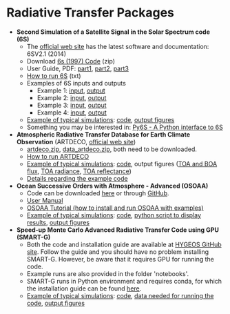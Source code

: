 <H1>Radiative Transfer Packages</H1>


<UL>
<LI> <b>Second Simulation of a Satellite Signal in the Solar Spectrum code (6S)</b>
  <UL>
  <LI> The <A HREF="https://salsa.umd.edu/6spage.html">official web site</A> has the latest software and documentation: 6SV2.1 (2014)
  <LI> Download <A HREF="6S/6sv4.1.zip" download>6s (1997) Code</A> (zip)
  <LI> User Guide, PDF: <A HREF="6S/6s_Manual_P1.pdf">part1</A>, <A HREF="6S/6s_Manual_P2.pdf">part2</A>, <A HREF="6S/6s_Manual_P3.pdf">part3</A></A>
  <LI> <A HREF="6S/6S_how_to.txt">How to run 6S</A> (txt)
  <LI> Examples of 6S inputs and outputs
  <UL>
  <LI>Example 1: <A HREF="6S/examples/example_input1.txt">input</A>, <A HREF="6S/examples/example_output1.txt">output</A> 
  <LI>Example 2: <A HREF="6S/examples/example_input2.txt">input</A>, <A HREF="6S/examples/example_output2.txt">output</A> 
  <LI>Example 3: <A HREF="6S/examples/example_input3.txt">input</A>, <A HREF="6S/examples/example_output3.txt">output</A> 
  <LI>Example 4: <A HREF="6S/examples/example_input4.txt">input</A>, <A HREF="6S/examples/example_output4.txt">output</A> 
  </UL>
  <LI><A HREF="6S/6S_example_description.txt">Example of typical simulations</A>: <A HREF="6S/6S_typical_sim.py">code</A>, <A HREF="6S/6S_typical_sim.png">output figures</A> 
  <LI>Something you may be interested in: <A HREF="https://py6s.readthedocs.io/en/latest/#">Py6S - A Python interface to 6S</A>
  </UL>

<LI><b>Atmospheric Radiative Transfer Database for Earth Climate Observation</b> (ARTDECO, <A HREF="https://www.icare.univ-lille.fr/artdeco/"> official web site</A>)
  <UL>
  <LI> <A HREF="ARTDECO/artdeco.zip">artdeco.zip</A>, <A HREF="https://drive.google.com/file/d/11BIyaYWRdAeI2Ba2mWwVHINoHup8lCpN/view?usp=share_link">data_artdeco.zip</A>, both need to be downloaded. 
  <LI> <A HREF="ARTDECO/ARTDECO_how_to.txt">How to run ARTDECO</A>
  <LI> <A HREF="ARTDECO/ARTDECO_example_description.txt">Example of typical simulations</A>: <A HREF="ARTDECO/example_use.py">code</A>, output figures (<A HREF="ARTDECO/flux.png">TOA and BOA flux</A>, <A HREF="ARTDECO/rad.png">TOA radiance</A>, <A HREF="ARTDECO/refl.png">TOA reflectance</A>)
  <LI> <A HREF="ARTDECO/notes.txt">Details regarding the example code</A>
  </UL>

<LI> <b>Ocean Successive Orders with Atmosphere - Advanced (OSOAA)</b>
  <UL>
  <LI> Code can be downloaded <A HREF="OSOAA/OSOAA_V2.0.zip" download>here</A> or through <A HREF="https://github.com/CNES/RadiativeTransferCode-OSOAA">GitHub</A>.
  <LI> <A HREF="OSOAA/OSOAA_V2.0/doc/OSOAA-V2.0_UserManual-V2.0.pdf">User Manual</A>
  <LI> <A HREF="OSOAA/OSOAA_V2.0/doc/OSOAA_TUTORIAL_V2.0.pdf">OSOAA Tutorial (how to install and run OSOAA with examples)</A>
  <LI> <A HREF="OSOAA/OSOAA_example_description.txt">Example of typical simulations</A>: <A HREF="OSOAA/run_OSOAA_example.ksh">code</A>, <A HREF="OSOAA/plot_OSOAA.py">python script to display results</A>, <A HREF="OSOAA/OSOAA_sim_refl.png">output figures</A>
  </UL>

<LI> <b>Speed-up Monte Carlo Advanced Radiative Transfer Code using GPU (SMART-G)</b>
  <UL>
  <LI> Both the code and installation guide are available at <A HREF="https://github.com/hygeos/smartg">HYGEOS GitHub site</A>. Follow the guide and you should have no problem installing SMART-G. However, be aware that it requires GPU for running the code.
  <LI> Example runs are also provided in the folder 'notebooks'.
  <LI> SMART-G runs in Python environment and requires conda, for which the installation guide can be found <A HREF="https://docs.conda.io/projects/conda/en/latest/user-guide/install/index.html">here</A>.
  <LI> <A HREF="SMARTG/SMARTG_example_description.txt">Example of typical simulations</A>: <A HREF="SMARTG/SMARTG_example.py">code</A>, <A HREF="SMARTG/par_5nm.zip">data needed for running the code</A>, <A HREF="SMARTG/SMARTG_example.png">output figures</A>
</UL>


